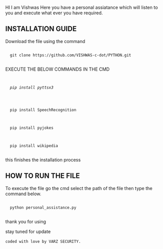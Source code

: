   HI I am Vishwas Here you have a personal assiatance which will listen to you and execute what ever you have required.
  
  INSTALLATION GUIDE
  ----------------------
  Download the file using the command 
  <pre><code>
  git clone https://github.com/VISHWAS-c-dot/PYTHON.git
  </code></pre>
  
  EXECUTE THE BELOW COMMANDS IN THE CMD
  <pre><code>
  <i id="copy-code-button" title="Copy Code" class="material-icons code-sidebar-button copy-code-button">
  pip install pyttsx3
  </i>
  </code></pre>
  <pre><code>
  pip install SpeechRecognition
  </code></pre>
  <pre><code>
  pip install pyjokes
  </code></pre>
  <pre><code>
  pip install wikipedia
  </code></pre>
  
  this finishes the installation process
  
  HOW TO RUN THE FILE
  ----------------------
  To execute the file go the cmd select the path of the file then type the command below.
  <pre><code>
  python personal_assistance.py
  </code></pre>
  
  thank you for using
  
  stay tuned for update

<pre><code>coded with love by VARZ SECURITY.</code> </pre>
  
